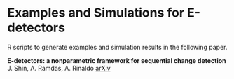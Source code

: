# Examples and Simulations for E-detectors
R scripts to generate examples and simulation results in the following paper.

**E-detectors: a nonparametric framework for sequential change detection**  
J. Shin, A. Ramdas, A. Rinaldo [arXiv](https://arxiv.org/abs/2203.03532)
